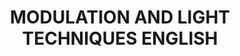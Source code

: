 ---
layout: product
title: "MODULATION AND LIGHT TECHNIQUES ENGLISH"
price: "3500" 
desc: "Knjiga"
img_path: "/assets/img/A.MIG-6005.jpg"
brand: "AMMO"
available: false
special_offer: true
new: false
soon: false
cat: "090000"
subcat: "090100"
subsubcat: "090101"
sifra: "A.MIG-6005"
popular: false
---